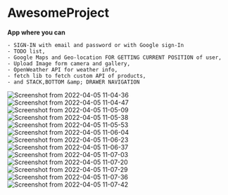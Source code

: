 # AwesomeProject



**App where you can**

	- SIGN-IN with email and password or with Google sign-In
	- TODO list, 
	- Google Maps and Geo-location FOR GETTING CURRENT POSITION of user, 
	- Upload Image form camera and gallery, 
	- OpenWeather API for weather info,
	- fetch lib to fetch custom API of products,
	- and STACK,BOTTOM &amp; DRAWER NAVIGATION 


![Screenshot from 2022-04-05 11-04-36](https://user-images.githubusercontent.com/102504196/161686150-f7927b40-90ee-411a-93c4-bca78c61cf51.png)
![Screenshot from 2022-04-05 11-04-47](https://user-images.githubusercontent.com/102504196/161686153-19ecfe3c-1e49-4c95-b0d0-48f4d7d8d240.png)
![Screenshot from 2022-04-05 11-05-09](https://user-images.githubusercontent.com/102504196/161686155-ac243149-5790-4a04-b29e-45ef179d9505.png)
![Screenshot from 2022-04-05 11-05-38](https://user-images.githubusercontent.com/102504196/161686156-1a5df425-4240-49c2-b070-c21c97d9816b.png)
![Screenshot from 2022-04-05 11-05-53](https://user-images.githubusercontent.com/102504196/161686157-ccbee435-292a-40a5-be58-bc66f01b2eef.png)
![Screenshot from 2022-04-05 11-06-04](https://user-images.githubusercontent.com/102504196/161686158-e74e3ccf-e5a6-4b60-a184-b7b74fb823ba.png)
![Screenshot from 2022-04-05 11-06-23](https://user-images.githubusercontent.com/102504196/161686159-c480b2ca-d5e5-455b-8e17-461908dcb3cf.png)
![Screenshot from 2022-04-05 11-06-37](https://user-images.githubusercontent.com/102504196/161686161-f9773ac1-dccd-4319-b521-c235fbebbcdc.png)
![Screenshot from 2022-04-05 11-07-03](https://user-images.githubusercontent.com/102504196/161686165-6ca83ece-7bad-4004-bd69-13dd76b8b8f6.png)
![Screenshot from 2022-04-05 11-07-20](https://user-images.githubusercontent.com/102504196/161686167-d3bcd134-9917-4b13-ab91-e5fc1da8aba4.png)
![Screenshot from 2022-04-05 11-07-29](https://user-images.githubusercontent.com/102504196/161686169-d4d84652-ba0a-4a18-aa09-a149c2f4ca1a.png)
![Screenshot from 2022-04-05 11-07-36](https://user-images.githubusercontent.com/102504196/161686173-ea251a6f-7cb6-4432-9902-536854fd0d86.png)
![Screenshot from 2022-04-05 11-07-42](https://user-images.githubusercontent.com/102504196/161686175-24e6be98-436a-4f97-95d2-7ccd936de67e.png)
